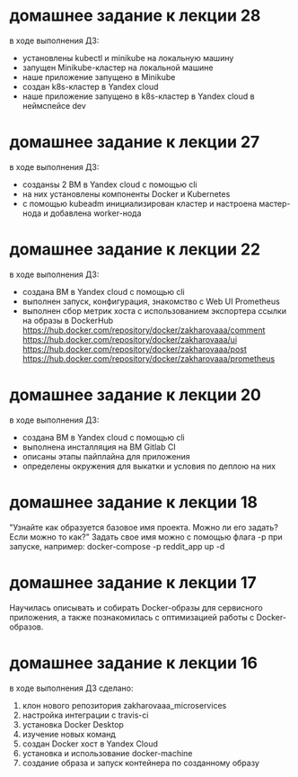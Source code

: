 # домашнее задание к лекции 28
в ходе выполнения ДЗ:
- установлены kubectl и minikube на локальную машину
- запущен Minikube-кластер на локальной машине
- наше приложение запущено в Minikube
- создан k8s-кластер в Yandex cloud
- наше приложение запущено в k8s-кластер в Yandex cloud  в неймспейсе dev
# домашнее задание к лекции 27
в ходе выполнения ДЗ:
- созданsы 2 ВМ в Yandex cloud c помощью cli
- на них установлены компоненты Docker и Kubernetes
- с помощью kubeadm инициализирован кластер и настроена мастер-нода и добавлена worker-нода
# домашнее задание к лекции 22
в ходе выполнения ДЗ:
- создана ВМ в Yandex cloud c помощью cli
- выполнен запуск, конфигурация, знакомство с Web UI Prometheus
- выполнен сбор метрик хоста с использованием экспортера
ссылки на образы в DockerHub
https://hub.docker.com/repository/docker/zakharovaaa/comment
https://hub.docker.com/repository/docker/zakharovaaa/ui
https://hub.docker.com/repository/docker/zakharovaaa/post
https://hub.docker.com/repository/docker/zakharovaaa/prometheus
# домашнее задание к лекции 20
в ходе выполнения ДЗ:
- создана ВМ в Yandex cloud c помощью cli
- выполнена инсталляция на ВМ Gitlab CI
- описаны этапы пайплайна для приложения
- определены окружения для выкатки и условия по деплою на них
# домашнее задание к лекции 18
"Узнайте как образуется базовое имя проекта. Можно ли его задать? Если можно то как?"
Задать свое имя можно с помощью флага -p при запуске, например:
docker-compose -p reddit_app up -d
# домашнее задание к лекции 17
Научилась описывать и собирать Docker-образы для сервисного приложения, а также познакомилась с оптимизацией работы с Docker-образов.
# домашнее задание к лекции 16
в ходе выполнения ДЗ сделано:
1. клон нового репозитория zakharovaaa_microservices
2. настройка интеграции с travis-ci
3. установка Docker Desktop
4. изучение новых команд
5. создан Docker хост в Yandex Cloud
6. установка и использование docker-machine
7. создание образа и запуск контейнера по созданному образу
